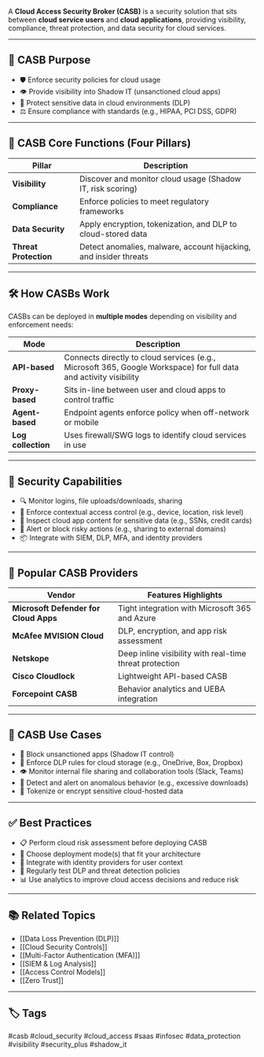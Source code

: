 A **Cloud Access Security Broker (CASB)** is a security solution that sits between **cloud service users** and **cloud applications**, providing visibility, compliance, threat protection, and data security for cloud services.

---

## 🎯 CASB Purpose

- 🛡️ Enforce security policies for cloud usage
- 👁️ Provide visibility into Shadow IT (unsanctioned cloud apps)
- 🔐 Protect sensitive data in cloud environments (DLP)
- ⚖️ Ensure compliance with standards (e.g., HIPAA, PCI DSS, GDPR)

---

## 🧱 CASB Core Functions (Four Pillars)

| Pillar             | Description                                                        |
|--------------------|--------------------------------------------------------------------|
| **Visibility**       | Discover and monitor cloud usage (Shadow IT, risk scoring)         |
| **Compliance**       | Enforce policies to meet regulatory frameworks                     |
| **Data Security**    | Apply encryption, tokenization, and DLP to cloud-stored data       |
| **Threat Protection**| Detect anomalies, malware, account hijacking, and insider threats  |

---

## 🛠 How CASBs Work

CASBs can be deployed in **multiple modes** depending on visibility and enforcement needs:

| Mode              | Description                                                     |
|-------------------|-----------------------------------------------------------------|
| **API-based**      | Connects directly to cloud services (e.g., Microsoft 365, Google Workspace) for full data and activity visibility |
| **Proxy-based**    | Sits in-line between user and cloud apps to control traffic     |
| **Agent-based**    | Endpoint agents enforce policy when off-network or mobile       |
| **Log collection** | Uses firewall/SWG logs to identify cloud services in use        |

---

## 🔐 Security Capabilities

- 🔍 Monitor logins, file uploads/downloads, sharing
- 🔄 Enforce contextual access control (e.g., device, location, risk level)
- 🧪 Inspect cloud app content for sensitive data (e.g., SSNs, credit cards)
- 🚨 Alert or block risky actions (e.g., sharing to external domains)
- 📦 Integrate with SIEM, DLP, MFA, and identity providers

---

## 🧰 Popular CASB Providers

| Vendor               | Features Highlights                                 |
|----------------------|------------------------------------------------------|
| **Microsoft Defender for Cloud Apps** | Tight integration with Microsoft 365 and Azure |
| **McAfee MVISION Cloud** | DLP, encryption, and app risk assessment          |
| **Netskope**          | Deep inline visibility with real-time threat protection |
| **Cisco Cloudlock**   | Lightweight API-based CASB                         |
| **Forcepoint CASB**   | Behavior analytics and UEBA integration            |

---

## 🧾 CASB Use Cases

- 🚫 Block unsanctioned apps (Shadow IT control)
- 🔐 Enforce DLP rules for cloud storage (e.g., OneDrive, Box, Dropbox)
- 👁️ Monitor internal file sharing and collaboration tools (Slack, Teams)
- 🚨 Detect and alert on anomalous behavior (e.g., excessive downloads)
- 🧬 Tokenize or encrypt sensitive cloud-hosted data

---

## ✅ Best Practices

- 📋 Perform cloud risk assessment before deploying CASB
- 🧠 Choose deployment mode(s) that fit your architecture
- 🔄 Integrate with identity providers for user context
- 🧪 Regularly test DLP and threat detection policies
- 📊 Use analytics to improve cloud access decisions and reduce risk

---

## 📚 Related Topics

- [[Data Loss Prevention (DLP)]]
- [[Cloud Security Controls]]
- [[Multi-Factor Authentication (MFA)]]
- [[SIEM & Log Analysis]]
- [[Access Control Models]]
- [[Zero Trust]]

---

## 🏷 Tags

#casb #cloud_security #cloud_access #saas #infosec #data_protection #visibility #security_plus #shadow_it

